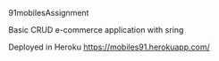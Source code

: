  91mobilesAssignment
 
 Basic CRUD e-commerce application with sring
 
 Deployed in Heroku https://mobiles91.herokuapp.com/
